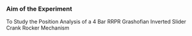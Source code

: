 ### Aim of the Experiment

To Study the Position Analysis of a 4 Bar RRPR Grashofian Inverted Slider Crank Rocker Mechanism